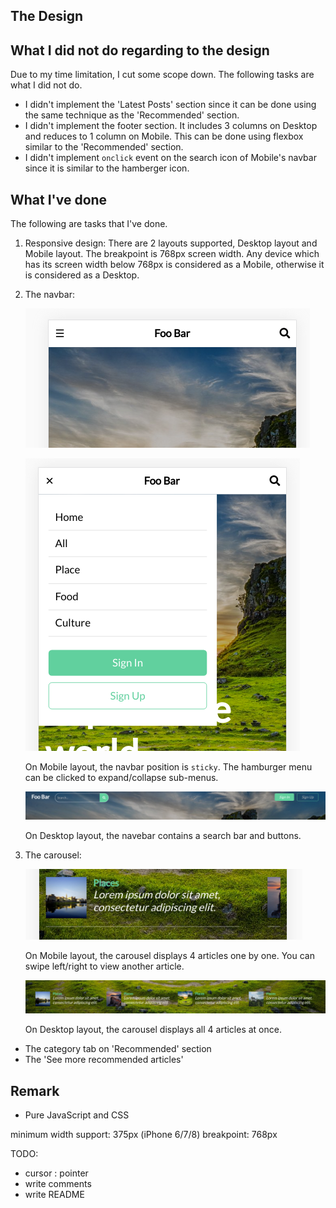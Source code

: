 ## The Design

## What I did not do regarding to the design

Due to my time limitation, I cut some scope down. The following tasks are what I did not do.

- I didn't implement the 'Latest Posts' section since it can be done using the same technique as the 'Recommended' section.
- I didn't implement the footer section. It includes 3 columns on Desktop and reduces to 1 column on Mobile. This can be done using flexbox similar to the 'Recommended' section.
- I didn't implement `onclick` event on the search icon of Mobile's navbar since it is similar to the hamberger icon.

## What I've done

The following are tasks that I've done.

1. Responsive design: There are 2 layouts supported, Desktop layout and Mobile layout. The breakpoint is 768px screen width. Any device which has its screen width below 768px is considered as a Mobile, otherwise it is considered as a Desktop.
2. The navbar:

   ![navbar-mobile](docs/navbar-mobile.png 'Navbar on Mobile layout')

   ![navbar-mobile-expanded](docs/navbar-mobile-expanded.png 'Navbar on Mobile layout expanded')

   On Mobile layout, the navbar position is `sticky`. The hamburger menu can be clicked to expand/collapse sub-menus.

   ![navbar-desktop](docs/navbar-desktop.png 'Navbar on Desktop layout')

   On Desktop layout, the navebar contains a search bar and buttons.

3. The carousel:

   ![carousel-mobile](docs/carousel-mobile.png 'The carousel on Mobile layout')

   On Mobile layout, the carousel displays 4 articles one by one. You can swipe left/right to view another article.

   ![carousel-desktop](docs/carousel-desktop.png 'The carousel on Desktop layout')

   On Desktop layout, the carousel displays all 4 articles at once.

- The category tab on 'Recommended' section
- The 'See more recommended articles'

## Remark

- Pure JavaScript and CSS

minimum width support: 375px (iPhone 6/7/8)
breakpoint: 768px

TODO:

- cursor : pointer
- write comments
- write README
